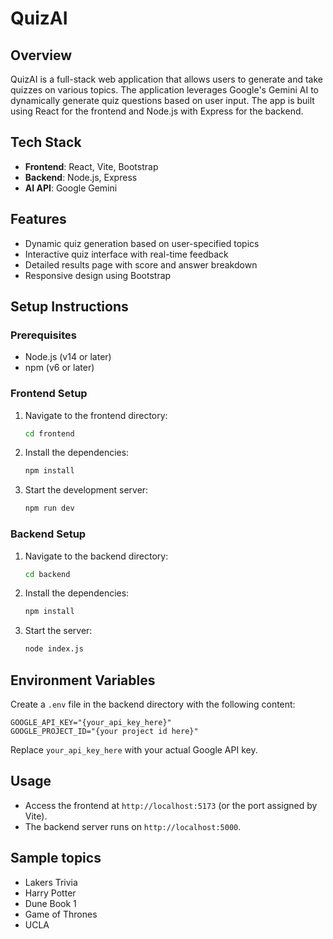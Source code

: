 # QuizAI

## Overview

QuizAI is a full-stack web application that allows users to generate and take quizzes on various topics. The application leverages Google's Gemini AI to dynamically generate quiz questions based on user input. The app is built using React for the frontend and Node.js with Express for the backend.

## Tech Stack

- **Frontend**: React, Vite, Bootstrap
- **Backend**: Node.js, Express
- **AI API**: Google Gemini

## Features

- Dynamic quiz generation based on user-specified topics
- Interactive quiz interface with real-time feedback
- Detailed results page with score and answer breakdown
- Responsive design using Bootstrap

## Setup Instructions

### Prerequisites

- Node.js (v14 or later)
- npm (v6 or later)

### Frontend Setup

1. Navigate to the frontend directory:
   ```bash
   cd frontend
   ```
2. Install the dependencies:
   ```bash
   npm install
   ```
3. Start the development server:
   ```bash
   npm run dev
   ```

### Backend Setup

1. Navigate to the backend directory:
   ```bash
   cd backend
   ```
2. Install the dependencies:
   ```bash
   npm install
   ```
3. Start the server:
   ```bash
   node index.js
   ```

## Environment Variables

Create a `.env` file in the backend directory with the following content:

```
GOOGLE_API_KEY="{your_api_key_here}"
GOOGLE_PROJECT_ID="{your project id here}"
```

Replace `your_api_key_here` with your actual Google API key.

## Usage

- Access the frontend at `http://localhost:5173` (or the port assigned by Vite).
- The backend server runs on `http://localhost:5000`.

## Sample topics

- Lakers Trivia
- Harry Potter
- Dune Book 1
- Game of Thrones
- UCLA
